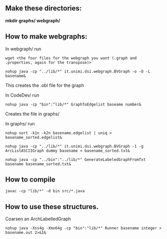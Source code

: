 Make these directories:
-------------------------

**mkdir graphs/ webgraph/**

How to make webgraphs:
----------------------
In webgraph/ run

`wget <the four files for the webgraph you want (.graph and .properties, again for the transpose)>`

`nohup java -cp "../lib/*" it.unimi.dsi.webgraph.BVGraph -o -O -L basename&`

This creates the .obl file for the graph

In CodeDev/ run

`nohup java -cp "bin":"lib/*" GraphToEdgelist baseame number&`

Creates the file in graphs/ 

In graphs/ run

`nohup sort -k1n -k2n basename.edgelist | uniq > basename_sorted.edgelist&`

`nohup java -cp "../lib/*" it.unimi.dsi.webgraph.BVGraph -1 -g ArcListASCIIGraph dummy basename < basename_sorted.txt&`

`nohup java -cp "../bin":"../lib/*" GenerateLabeledGraphFromTxt basename basename_sorted.txt&`

How to compile
--

`javac -cp "lib/*" -d bin src/*.java`


How to use these structures.
----------------------------------------

Coarsen an ArchLabelledGraph

`nohup java -Xss4g -Xmx64g -cp "bin":"lib/*" Runner basename integer > basename.out 2>&1&`

##
